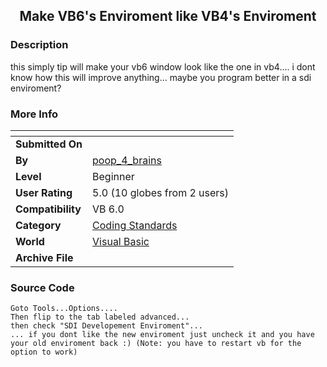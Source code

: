 ﻿<div align="center">

## Make VB6's Enviroment like VB4's Enviroment


</div>

### Description

this simply tip will make your vb6 window look like the one in vb4.... i dont know how this will improve anything... maybe you program better in a sdi enviroment?
 
### More Info
 


<span>             |<span>
---                |---
**Submitted On**   |
**By**             |[poop\_4\_brains](https://github.com/Planet-Source-Code/PSCIndex/blob/master/ByAuthor/poop-4-brains.md)
**Level**          |Beginner
**User Rating**    |5.0 (10 globes from 2 users)
**Compatibility**  |VB 6\.0
**Category**       |[Coding Standards](https://github.com/Planet-Source-Code/PSCIndex/blob/master/ByCategory/coding-standards__1-43.md)
**World**          |[Visual Basic](https://github.com/Planet-Source-Code/PSCIndex/blob/master/ByWorld/visual-basic.md)
**Archive File**   |[](https://github.com/Planet-Source-Code/poop-4-brains-make-vb6-s-enviroment-like-vb4-s-enviroment__1-36172/archive/master.zip)





### Source Code

```
Goto Tools...Options....
Then flip to the tab labeled advanced...
then check "SDI Developement Enviroment"...
... if you dont like the new enviroment just uncheck it and you have your old enviroment back :) (Note: you have to restart vb for the option to work)
```

